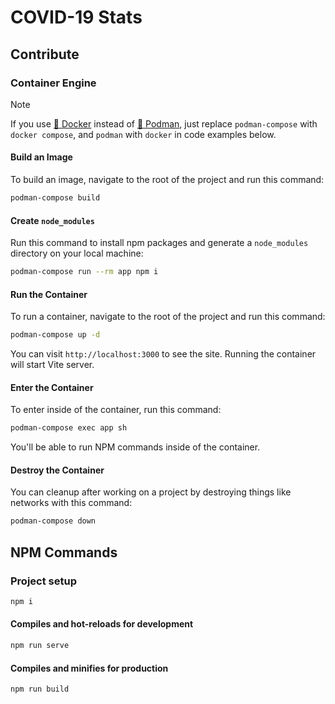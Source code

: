 # COVID-19 Stats

## Contribute
### Container Engine
> [!NOTE]
> If you use [🐳 Docker](https://app.docker.com/) instead of [🦦 Podman](https://podman.io/), just replace `podman-compose` with `docker compose`, and `podman` with `docker` in code examples below.

#### Build an Image
To build an image, navigate to the root of the project and run this command:

```bash
podman-compose build
```

#### Create `node_modules`
Run this command to install npm packages and generate a `node_modules` directory on your local machine:

```bash
podman-compose run --rm app npm i
```

#### Run the Container
To run a container, navigate to the root of the project and run this command:

```bash
podman-compose up -d
```

You can visit `http://localhost:3000` to see the site. Running the container will start Vite server.

#### Enter the Container
To enter inside of the container, run this command:

```bash
podman-compose exec app sh
```

You'll be able to run NPM commands inside of the container.

#### Destroy the Container
You can cleanup after working on a project by destroying things like networks with this command:

```bash
podman-compose down
```

## NPM Commands
### Project setup
```bash
npm i
```

#### Compiles and hot-reloads for development
```bash
npm run serve
```

#### Compiles and minifies for production
```bash
npm run build
```
